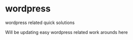 # wordpress
wordpress related quick solutions


Will be updating easy wordpress related work arounds here
